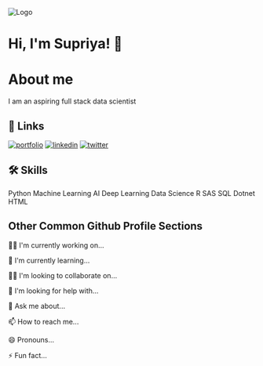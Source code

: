 
![Logo](https://github-readme-stats.vercel.app/api?username=supriya-rai&&show_icons=true&title_color=ffffff&icon_color=bb2acf&text_color=daf7dc&bg_color=151515)


# Hi, I'm Supriya! 👋


# About me
I am an aspiring full stack data scientist


## 🔗 Links
[![portfolio](https://img.shields.io/badge/my_portfolio-000?style=for-the-badge&logo=ko-fi&logoColor=white)](https://katherinempeterson.com/)
[![linkedin](https://img.shields.io/badge/linkedin-0A66C2?style=for-the-badge&logo=linkedin&logoColor=white)](https://www.linkedin.com/in/supriyarai0s1/)
[![twitter](https://img.shields.io/badge/twitter-1DA1F2?style=for-the-badge&logo=twitter&logoColor=white)](https://twitter.com/)


## 🛠 Skills
Python
Machine Learning
AI
Deep Learning
Data Science
R
SAS
SQL
Dotnet
HTML



## Other Common Github Profile Sections
👩‍💻 I'm currently working on...

🧠 I'm currently learning...

👯‍♀️ I'm looking to collaborate on...

🤔 I'm looking for help with...

💬 Ask me about...

📫 How to reach me...

😄 Pronouns...

⚡️ Fun fact...

